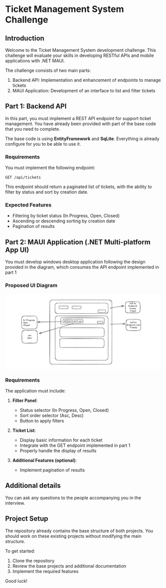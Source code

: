 # Ticket Management System Challenge

## Introduction

Welcome to the Ticket Management System development challenge. This challenge will evaluate your skills in developing RESTful APIs and mobile applications with .NET MAUI.

The challenge consists of two main parts:
1. Backend API: Implementation and enhancement of endpoints to manage tickets
2. MAUI Application: Development of an interface to list and filter tickets

## Part 1: Backend API

In this part, you must implement a REST API endpoint for support ticket management. You have already been provided with part of the base code that you need to complete.

The base code is using **EntityFramework** and **SqLite**. Everything is already configure for you to be able to use it.

### Requirements

You must implement the following endpoint:

```
GET /api/tickets
```

This endpoint should return a paginated list of tickets, with the ability to filter by status and sort by creation date. 

### Expected Features

- Filtering by ticket status (In Progress, Open, Closed)
- Ascending or descending sorting by creation date
- Pagination of results

## Part 2: MAUI Application (.NET Multi-platform App UI)

You must develop windows desktop application following the design provided in the diagram, which consumes the API endpoint implemented in part 1

### Proposed UI Diagram
![UIDiagram](img/Ui.png)

### Requirements

The application must include:

1. **Filter Panel**:
   - Status selector (In Progress, Open, Closed)
   - Sort order selector (Asc, Desc)
   - Button to apply filters

2. **Ticket List**:
   - Display basic information for each ticket
   - Integrate with the GET endpoint implemented in part 1
   - Properly handle the display of results

3. **Additional Features (optional)**:
   - Implement pagination of results

## Additional details
You can ask any questions to the people accompanying you in the interview.


## Project Setup

The repository already contains the base structure of both projects. You should work on these existing projects without modifying the main structure.

To get started:
1. Clone the repository
2. Review the base projects and additional documentation
3. Implement the required features

Good luck!
